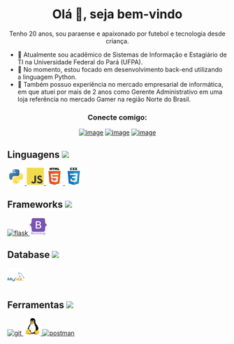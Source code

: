 <h1 align="center">Olá 👋, seja bem-vindo</h1>

<p align="center">Tenho 20 anos, sou paraense e apaixonado por futebol e tecnologia desde criança. </p>

- 🔭 Atualmente sou acadêmico de Sistemas de Informação e Estagiário de TI na Universidade Federal do Pará (UFPA).
- 🌱 No momento, estou focado em desenvolvimento back-end utilizando a linguagem Python.
- 🤔 Também possuo experiência no mercado empresarial de informática, em que atuei por mais de 2 anos como Gerente Administrativo em uma loja referência no mercado Gamer na região Norte do Brasil.

<h3 align="center">Conecte comigo:</h3>
<div align="center">

[![image](https://img.shields.io/badge/LinkedIn-0077B5?style=for-the-badge&logo=linkedin&logoColor=white)](https://www.linkedin.com/in/luizrodgs)
[![image](https://img.shields.io/badge/Instagram-E4405F?style=for-the-badge&logo=instagram&logoColor=white)](https://www.instagram.com/luizrodgs/)
[![image](https://img.shields.io/badge/Gmail-D14836?style=for-the-badge&logo=gmail&logoColor=white)](mailto:luizrodgs1@gmail.com)
  
</div>

## Linguagens <img src="https://media.giphy.com/media/iY8CRBdQXODJSCERIr/giphy.gif" width="30px">&nbsp; 
<p align="left"> <a href="https://www.python.org" target="_blank" rel="noreferrer"> <img src="https://raw.githubusercontent.com/devicons/devicon/master/icons/python/python-original.svg" alt="python" width="40" height="40"/> </a> <a href="https://developer.mozilla.org/en-US/docs/Web/JavaScript" target="_blank" rel="noreferrer"> <img src="https://raw.githubusercontent.com/devicons/devicon/master/icons/javascript/javascript-original.svg" alt="javascript" width="40" height="40"/> </a> <a href="https://www.w3.org/html/" target="_blank" rel="noreferrer"> <img src="https://raw.githubusercontent.com/devicons/devicon/master/icons/html5/html5-original-wordmark.svg" alt="html5" width="40" height="40"/> </a> <a href="https://www.w3schools.com/css/" target="_blank" rel="noreferrer"> <img src="https://raw.githubusercontent.com/devicons/devicon/master/icons/css3/css3-original-wordmark.svg" alt="css3" width="40" height="40"/> </a> </p>

## Frameworks <img src="https://media.giphy.com/media/iY8CRBdQXODJSCERIr/giphy.gif" width="30px">&nbsp; 
<p align="left"> <a href="https://flask.palletsprojects.com/" target="_blank" rel="noreferrer"> <img src="https://www.vectorlogo.zone/logos/pocoo_flask/pocoo_flask-icon.svg" alt="flask" width="40" height="40"/> </a> <a href="https://getbootstrap.com" target="_blank" rel="noreferrer"> <img src="https://raw.githubusercontent.com/devicons/devicon/master/icons/bootstrap/bootstrap-plain-wordmark.svg" alt="bootstrap" width="40" height="40"/> </a>  </p>

## Database <img src="https://media.giphy.com/media/iY8CRBdQXODJSCERIr/giphy.gif" width="30px">&nbsp; 
<p align="left"> <a href="https://www.mysql.com/" target="_blank" rel="noreferrer"> <img src="https://raw.githubusercontent.com/devicons/devicon/master/icons/mysql/mysql-original-wordmark.svg" alt="mysql" width="40" height="40"/> </a> </p>

## Ferramentas <img src="https://media.giphy.com/media/iY8CRBdQXODJSCERIr/giphy.gif" width="30px">&nbsp; 
<p align="left"> <a href="https://git-scm.com/" target="_blank" rel="noreferrer"> <img src="https://www.vectorlogo.zone/logos/git-scm/git-scm-icon.svg" alt="git" width="40" height="40"/> </a> <a href="https://www.linux.org/" target="_blank" rel="noreferrer"> <img src="https://raw.githubusercontent.com/devicons/devicon/master/icons/linux/linux-original.svg" alt="linux" width="40" height="40"/> </a> <a href="https://postman.com" target="_blank" rel="noreferrer"> <img src="https://www.vectorlogo.zone/logos/getpostman/getpostman-icon.svg" alt="postman" width="40" height="40"/> </a> </p>

<br>
